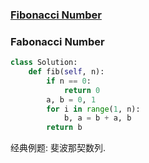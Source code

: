 ### [Fibonacci Number](https://leetcode.com/problems/fibonacci-number/)


### Fabonacci Number


```Python
class Solution:
    def fib(self, n):
        if n == 0:
            return 0
        a, b = 0, 1
        for i in range(1, n):
            b, a = b + a, b
        return b
```

经典例题: 斐波那契数列.
